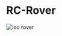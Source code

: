 # RC-Rover
![iso rover](https://github.com/ArasVakilimafakheri/RC-Rover/assets/168691560/c0696952-09d4-4faa-acbe-a029e91a3969)
